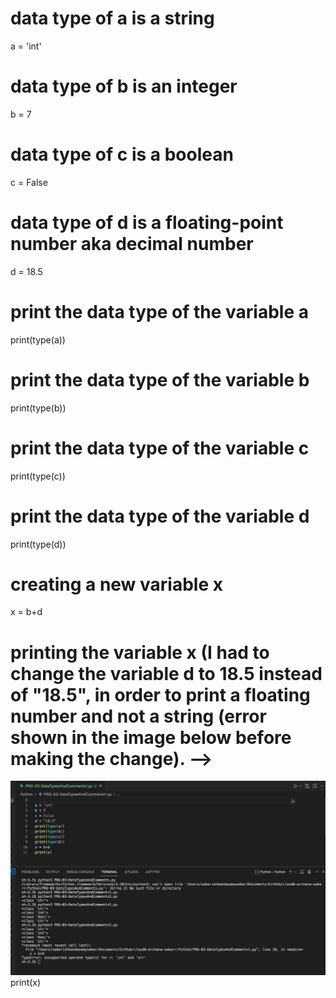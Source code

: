 
# data type of a is a string
a = 'int'
# data type of b is an integer
b = 7
# data type of c is a boolean
c = False
# data type of d is a floating-point number aka decimal number 
d = 18.5
# print the data type of the variable a
print(type(a))
# print the data type of the variable b
print(type(b))
# print the data type of the variable c
print(type(c))
# print the data type of the variable d
print(type(d))
# creating a new variable x
x = b+d
# printing the variable x (I had to change the variable d to 18.5 instead of "18.5", in order to print a floating number and not a string (error shown in the image below before making the change). --> 
![PRG-03-DataTypesAndComments1](../00_includes/Python/PRG-03-DataTypesAndComments1.png)
print(x)

